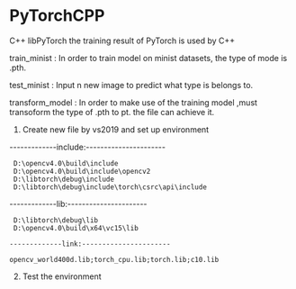 # PyTorchCPP
C++ libPyTorch the training result of PyTorch is  used by C++ 


train_minist  :  In order to train model on minist datasets, the type of mode is .pth.

test_minist :  Input n new image to predict what type is belongs to.

transform_model : In order to make use of the training model ,must transoform the type of .pth  to pt. the file can achieve it.




1. Create new file by vs2019 and set up environment 
   
  -------------include:----------------------

     D:\opencv4.0\build\include
     D:\opencv4.0\build\include\opencv2
     D:\libtorch\debug\include
     D:\libtorch\debug\include\torch\csrc\api\include

   -------------lib:----------------------

     D:\libtorch\debug\lib
     D:\opencv4.0\build\x64\vc15\lib

    -------------link:----------------------

    opencv_world400d.lib;torch_cpu.lib;torch.lib;c10.lib
     
 2. Test the environment
 
 
    
 
     

